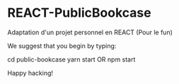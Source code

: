 # REACT-PublicBookcase
  Adaptation d'un projet personnel en REACT (Pour le fun)


We suggest that you begin by typing:

  cd public-bookcase
  yarn start OR npm start

Happy hacking!